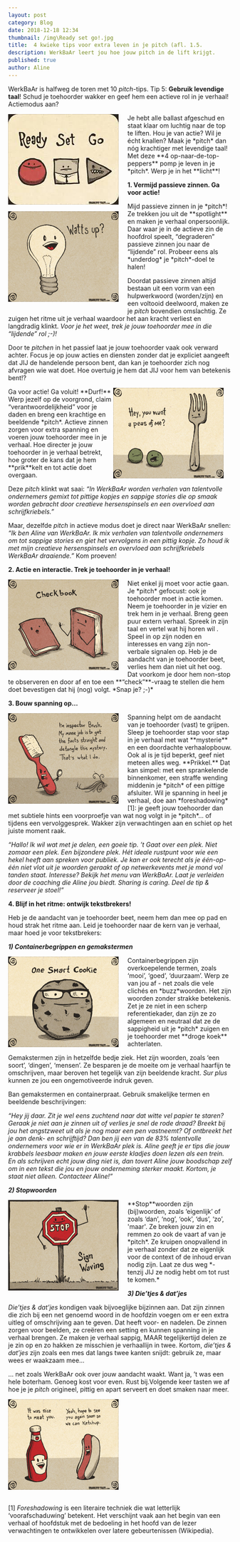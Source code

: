```yaml
---
layout: post
category: Blog
date: 2018-12-18 12:34
thumbnail: /img\Ready set go!.jpg
title:  4 kwieke tips voor extra leven in je pitch (afl. 1.5.
description: WerkBaAr leert jou hoe jouw pitch in de lift krijgt.
published: true
author: Aline
---
```


WerkBaAr is halfweg de toren met 10 *pitch*-tips. Tip 5: **Gebruik levendige taal**! Schud je toehoorder wakker en geef hem een actieve rol in je verhaal! Actiemodus aan?

<img alt="Pitch1.5." class="img-responsive" style="float: left;margin:0 20px 15px 0" src="/img\Ready set go!.jpg">
Je hebt alle ballast afgeschud en staat klaar om luchtig naar de top te liften. Hou je van actie? Wil je écht knallen? Maak je *pitch* dan nóg krachtiger met levendige taal! Met deze **4 op-naar-de-top-peppers** pomp je leven in je *pitch*. Werp je in het **licht**!

**1. Vermijd passieve zinnen. Ga voor actie!**

<img alt="Pitch1.5." class="img-responsive" style="float: left;margin:0 20px 15px 0" src="/img\Watts up. Brainless Tales.png">
Mijd passieve zinnen in je *pitch*! Ze trekken jou uit de **spotlight** en maken je verhaal onpersoonlijk. Daar waar je in de actieve zin de hoofdrol speelt, “degraderen” passieve zinnen jou naar de “lijdende” rol. Probeer eens als *underdog* je *pitch*-doel te halen!

Doordat passieve zinnen altijd bestaan uit een vorm van een hulpwerkwoord (worden/zijn) en een voltooid deelwoord, maken ze je *pitch* bovendien omslachtig. Ze zuigen het ritme uit je verhaal waardoor het aan kracht verliest en langdradig klinkt. *Voor je het weet, trek je jouw toehoorder mee in die “lijdende” rol ;-)!*

Door te *pitchen* in het passief laat je jouw toehoorder vaak ook verward achter. Focus je op jouw acties en diensten zonder dat je expliciet aangeeft dat JIJ de handelende persoon bent, dan kan je toehoorder zich nog afvragen wie wat doet. Hoe overtuig je hem dat JIJ voor hem van betekenis bent!?

<img alt="Pitch1.5." class="img-responsive" style="float: right;margin:0 20px 15px 0" src="/img\Peas of me. Brainless Tales.png">
Ga voor actie! Ga voluit! **Durf!** Werp jezelf op de voorgrond, claim “verantwoordelijkheid” voor je daden en breng een krachtige en beeldende *pitch*. Actieve zinnen zorgen voor extra spanning en voeren jouw toehoorder mee in je verhaal. Hoe directer je jouw toehoorder in je verhaal betrekt, hoe groter de kans dat je hem **prik**kelt en tot actie doet overgaan.

Deze *pitch* klinkt wat saai: *“In WerkBaAr worden verhalen van talentvolle ondernemers gemixt tot pittige kopjes en sappige stories die op smaak worden gebracht door creatieve hersenspinsels en een overvloed aan schrijfkriebels.”*

Maar, dezelfde *pitch* in actieve modus doet je direct naar WerkBaAr snellen: *“Ik ben Aline van WerkBaAr. Ik mix verhalen van talentvolle ondernemers om tot sappige stories en giet het vervolgens in een pittig kopje. Zo houd ik met mijn creatieve hersenspinsels en overvloed aan schrijfkriebels WerkBaAr draaiende.”* Kom proeven!

**2. Actie en interactie. Trek je toehoorder in je verhaal!**

<img alt="Pitch1.5." class="img-responsive" style="float: left;margin:0 20px 15px 0" src="/img\Check book. Brainless Tales.png">
Niet enkel jij moet voor actie gaan. Je *pitch* gefocust: ook je toehoorder moet in actie komen. Neem je toehoorder in je vizier en trek hem in je verhaal. Breng geen puur extern verhaal. Spreek in zijn taal en vertel wat hij horen wil . Speel in op zijn noden en interesses en vang zijn non-verbale signalen op. Heb je de aandacht van je toehoorder beet, verlies hem dan niet uit het oog. Dat voorkom je door hem non-stop te observeren en door af en toe een **“check”**-vraag te stellen die hem doet bevestigen dat hij (nog) volgt. *Snap je? ;-)*

**3. Bouw spanning op...**

<img alt="Pitch1.5." class="img-responsive" style="float: left;margin:0 20px 15px 0" src="/img\Inspector Brush. Brainless Tales.png">
Spanning helpt om de aandacht van je toehoorder (vast) te grijpen. Sleep je toehoorder stap voor stap in je verhaal met wat **mysterie** en een doordachte verhaalopbouw. Ook al is je tijd beperkt, geef niet meteen alles weg. **Prikkel.** Dat kan simpel: met een sprankelende binnenkomer, een straffe wending middenin je *pitch* of een pittige afsluiter. Wil je spanning in heel je verhaal, doe aan *foreshadowing* [1]: je geeft jouw toehoorder dan met subtiele hints een voorproefje van wat nog volgt in je *pitch*… of tijdens een vervolggesprek. Wakker zijn verwachtingen aan en schiet op het juiste moment raak.

*“Hallo! Ik wil wat met je delen, een goeie tip. ’t Gaat over een plek. Niet zomaar een plek. Een bijzondere plek. Hét ideale rustpunt voor wie een hekel heeft aan spreken voor publiek. Je kan er ook terecht als je één-op-één niet vlot uit je woorden geraakt of op netwerkevents met je mond vol tanden staat. Interesse? Bekijk het menu van WerkBaAr. Laat je verleiden door de coaching die Aline jou biedt. Sharing is caring. Deel de tip & reserveer je stoel!”*

**4. Blijf in het ritme: ontwijk tekstbrekers!**

Heb je de aandacht van je toehoorder beet, neem hem dan mee op pad en houd strak het ritme aan. Leid je toehoorder naar de kern van je verhaal, maar hoed je voor tekstbrekers:

***1) Containerbegrippen en gemakstermen***

<img alt="Pitch1.5." class="img-responsive" style="float: left;margin:0 20px 15px 0" src="/img\One smart cookie. Brainless Tales.png">
Containerbegrippen zijn overkoepelende termen, zoals ‘mooi’, ‘goed’, ‘duurzaam’. Werp ze van jou af - net zoals die vele clichés en *buzz*woorden. Het zijn woorden zonder strakke betekenis. Zet je ze niet in een scherp referentiekader, dan zijn ze zo algemeen en neutraal dat ze de sappigheid uit je *pitch* zuigen en je toehoorder met **droge koek** achterlaten.

Gemakstermen zijn in hetzelfde bedje ziek. Het zijn woorden, zoals ‘een soort’, ‘dingen’, ‘mensen’. Ze besparen je de moeite om je verhaal haarfijn te omschrijven, maar beroven het tegelijk van zijn beeldende kracht. *Sur plus* kunnen ze jou een ongemotiveerde indruk geven.

Ban gemakstermen en containerpraat. Gebruik smakelijke termen en beeldende beschrijvingen:

*“Hey jij daar. Zit je wel eens zuchtend naar dat witte vel papier te staren? Geraak je niet aan je zinnen uit of verlies je snel de rode draad? Breekt bij jou het angstzweet uit als je nog maar een pen vastneemt? Of ontbreekt het je aan denk- en schrijftijd? Dan ben jij een van de 83% talentvolle ondernemers voor wie er in WerkBaAr plek is. Aline geeft je er tips die jouw krabbels leesbaar maken en jouw eerste kladjes doen lezen als een trein. En als schrijven echt jouw ding niet is, dan tovert Aline jouw boodschap zelf om in een tekst die jou en jouw onderneming sterker maakt. Kortom, je staat niet alleen. Contacteer Aline!”*

***2) Stopwoorden***

<img alt="Pitch1.5." class="img-responsive" style="float: left;margin:0 20px 15px 0" src="/img\Stop sign waving. Brainless Tales.png">
**Stop**woorden zijn (bij)woorden, zoals ‘eigenlijk’ of zoals ‘dan’, ‘nog’, ‘ook’, ‘dus’, ‘zo’, 'maar'. Ze breken jouw zin en remmen zo ook de vaart af van je *pitch*. Ze kruipen onopvallend in je verhaal zonder dat ze eigenlijk voor de context of de inhoud ervan nodig zijn. Laat ze dus weg *- tenzij JIJ ze nodig hebt om tot rust te komen.*

***3) Die’tjes & dat’jes***

*Die’tjes & dat’jes* kondigen vaak bijvoeglijke bijzinnen aan. Dat zijn zinnen die zich bij een net genoemd woord in de hoofdzin voegen om er een extra uitleg of omschrijving aan te geven. Dat heeft voor- en nadelen. De zinnen zorgen voor beelden, ze creëren een setting en kunnen spanning in je verhaal brengen. Ze maken je verhaal sappig, MAAR tegelijkertijd delen ze je zin op en zo hakken ze misschien je verhaallijn in twee. Kortom, *die’tjes & dat’jes* zijn zoals een mes dat langs twee kanten snijdt: gebruik ze, maar wees er waakzaam mee…

… net zoals WerkBaAr ook over jouw aandacht waakt. Want ja, ’t was een hele boterham. Genoeg kost voor even. Rust bij.Volgende keer tasten we af hoe je je *pitch* origineel, pittig en apart serveert en doet smaken naar meer.

<img alt="Pitch1.5." class="img-responsive" style="float: middle;margin:0 20px 15px 0" src="/img\Meat and Ketchup. Brainless Tales.png">

[1] *Foreshadowing* is een literaire techniek die wat letterlijk ‘voorafschaduwing’ betekent. Het verschijnt vaak aan het begin van een verhaal of hoofdstuk met de bedoeling in het hoofd van de lezer verwachtingen te ontwikkelen over latere gebeurtenissen (Wikipedia).
